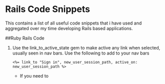 Rails Code Snippets
=================

This contains a list of all useful code snippets that i have used and aggregated over my time developing Rails based applications.

##Ruby Rails Code
<ol>

<li> Use the link_to_active_state gem to make active any link when selected, usually seen in nav bars. Use the following to add to your nav bars </li>

```
<%= link_to "Sign in", new_user_session_path, active_on: new_user_session_path %>
```

* If you need to 
